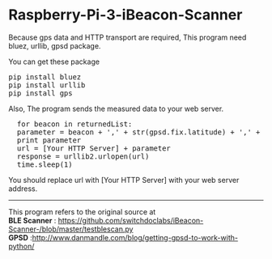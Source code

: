 # Raspberry-Pi-3-iBeacon-Scanner

Because gps data and HTTP transport are required, This program need bluez, urllib, gpsd package.

You can get these package
<pre>
pip install bluez
pip install urllib
pip install gps
</pre>

Also, The program sends the measured data to your web server.

<pre>
  for beacon in returnedList:
  parameter = beacon + ',' + str(gpsd.fix.latitude) + ',' + str(gpsd.fix.longitude)
  print parameter
  url = [Your HTTP Server] + parameter
  response = urllib2.urlopen(url)
  time.sleep(1)
</pre>


You should replace url with [Your HTTP Server] with your web server address.

*****
This program refers to the original source at<br>
**BLE Scanner** : https://github.com/switchdoclabs/iBeacon-Scanner-/blob/master/testblescan.py<br>
**GPSD** :http://www.danmandle.com/blog/getting-gpsd-to-work-with-python/

